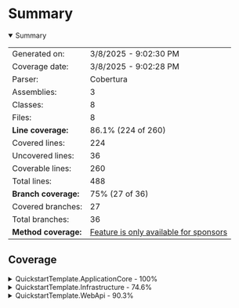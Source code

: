 # Summary
<details open><summary>Summary</summary>

|||
|:---|:---|
| Generated on: | 3/8/2025 - 9:02:30 PM |
| Coverage date: | 3/8/2025 - 9:02:28 PM |
| Parser: | Cobertura |
| Assemblies: | 3 |
| Classes: | 8 |
| Files: | 8 |
| **Line coverage:** | 86.1% (224 of 260) |
| Covered lines: | 224 |
| Uncovered lines: | 36 |
| Coverable lines: | 260 |
| Total lines: | 488 |
| **Branch coverage:** | 75% (27 of 36) |
| Covered branches: | 27 |
| Total branches: | 36 |
| **Method coverage:** | [Feature is only available for sponsors](https://reportgenerator.io/pro) |

</details>

## Coverage
<details><summary>QuickstartTemplate.ApplicationCore - 100%</summary>

|**Name**|**Line**|**Branch**|
|:---|---:|---:|
|**QuickstartTemplate.ApplicationCore**|**100%**|****|
|QuickstartTemplate.ApplicationCore.ApplicationCoreSetup|100%||

</details>
<details><summary>QuickstartTemplate.Infrastructure - 74.6%</summary>

|**Name**|**Line**|**Branch**|
|:---|---:|---:|
|**QuickstartTemplate.Infrastructure**|**74.6%**|**73.5%**|
|QuickstartTemplate.Infrastructure.Common.GlobalHttpMessageHandlerBuilderFil<br/>ter|0%||
|QuickstartTemplate.Infrastructure.DbContexts.ProjectDbContext|91.4%|73.5%|
|QuickstartTemplate.Infrastructure.InfrastructureSetup|100%||

</details>
<details><summary>QuickstartTemplate.WebApi - 90.3%</summary>

|**Name**|**Line**|**Branch**|
|:---|---:|---:|
|**QuickstartTemplate.WebApi**|**90.3%**|**100%**|
|Program|100%||
|QuickstartTemplate.WebApi.Controllers.WeatherForecastController|0%||
|QuickstartTemplate.WebApi.Startup|100%|100%|
|QuickstartTemplate.WebApi.WeatherForecast|0%||

</details>
